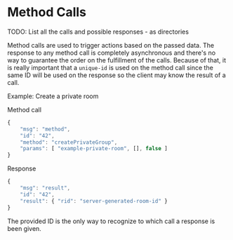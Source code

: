 # Method Calls

TODO: List all the calls and possible responses - as directories

Method calls are used to trigger actions based on the passed data. The response to any method call is completely asynchronous and there's no way to guarantee the order on the fulfillment of the calls. Because of that, it is really important that a `unique-id` is used on the method call since the same ID will be used on the response so the client may know the result of a call.

Example: Create a private room

Method call

```javascript
{
    "msg": "method",
    "id": "42",
    "method": "createPrivateGroup",
    "params": [ "example-private-room", [], false ]
}
```

Response

```javascript
{
    "msg": "result",
    "id": "42",
    "result": { "rid": "server-generated-room-id" }
}
```

The provided ID is the only way to recognize to which call a response is been given.
